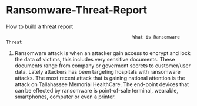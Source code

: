 # Ransomware-Threat-Report
How to build a threat report

                                                    What is Ransomware Threat
1. Ransomware attack is when an attacker gain access to encrypt and lock the data of victims, this includes very sensitive documents. These documents range from company or goverment secrets to customer/user data. Lately attackers has been targeting hospitals with ransomware attacks. The most recent attack that is gaining national attention is the attack on Tallahassee Memorial HealthCare. The end-point devices that can be effected by ransomware is point-of-sale terminal, wearable, smartphones, computer or even a printer.

